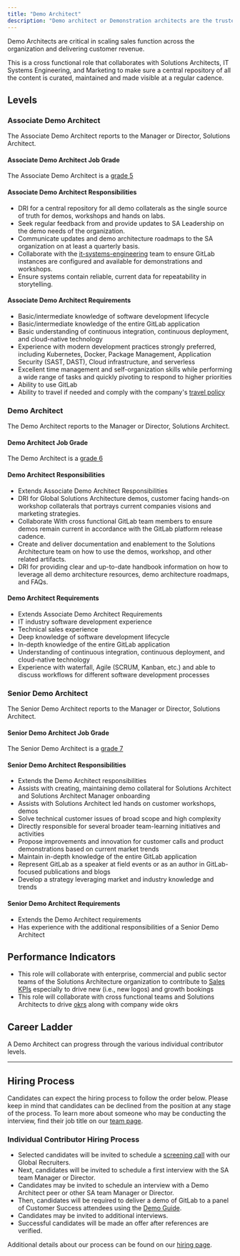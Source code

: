 ```yaml
---
title: "Demo Architect"
description: "Demo architect or Demonstration architects are the trusted advisors to Pre & Post sales teams. Demo architects own creation, maintenance and enablement of delivery of customized customer facing demos, workshops and other customer facing collateral."
---
```


Demo Architects are critical in scaling sales function across the organization and delivering customer revenue.

This is a cross functional role that collaborates with Solutions Architects, IT Systems Engineering, and Marketing to make sure a central repository of all the content is curated, maintained and made visible at a regular cadence.

## Levels

### Associate Demo Architect

The Associate Demo Architect reports to the Manager or Director, Solutions Architect.

#### Associate Demo Architect Job Grade

The Associate Demo Architect is a [grade 5](/handbook/total-rewards/compensation/compensation-calculator/#customer-success)

#### Associate Demo Architect Responsibilities

- DRI for a central repository for all demo collaterals as the single source of truth for demos, workshops and hands on labs.
- Seek regular feedback from and provide updates to SA Leadership on the demo needs of the organization.
- Communicate updates and demo architecture roadmaps to the SA organization on at least a quarterly basis.
- Collaborate with the [it-systems-engineering](/job-families/finance/it-systems-engineer/) team to ensure GitLab instances are configured and available for demonstrations and workshops.
- Ensure systems contain reliable, current data for repeatability in storytelling.

#### Associate Demo Architect Requirements

- Basic/intermediate knowledge of software development lifecycle
- Basic/intermediate knowledge of the entire GitLab application
- Basic understanding of continuous integration, continuous deployment, and cloud-native technology
- Experience with modern development practices strongly preferred, including Kubernetes, Docker, Package Management, Application Security (SAST, DAST), Cloud infrastructure, and serverless
- Excellent time management and self-organization skills while performing a wide range of tasks and quickly pivoting to respond to higher priorities
- Ability to use GitLab
- Ability to travel if needed and comply with the company's [travel policy](/handbook/finance/travel/)

### Demo Architect

The Demo Architect reports to the Manager or Director, Solutions Architect.

#### Demo Architect Job Grade

The Demo Architect is a [grade 6](/handbook/total-rewards/compensation/compensation-calculator/#customer-success)

#### Demo Architect Responsibilities

- Extends Associate Demo Architect Responsibilities
- DRI for Global Solutions Architecture demos, customer facing hands-on workshop collaterals that portrays current companies visions and marketing strategies.
- Collaborate With cross functional GitLab team members to ensure demos remain current in accordance with the GitLab platform release cadence.
- Create and deliver documentation and enablement to the Solutions Architecture team on how to use the demos, workshop, and other related artifacts.
- DRI for providing clear and up-to-date handbook information on how to leverage all demo architecture resources, demo architecture roadmaps, and FAQs.

#### Demo Architect Requirements

- Extends Associate Demo Architect Requirements
- IT industry software development experience
- Technical sales experience
- Deep knowledge of software development lifecycle
- In-depth knowledge of the entire GitLab application
- Understanding of continuous integration, continuous deployment, and cloud-native technology
- Experience with waterfall, Agile (SCRUM, Kanban, etc.) and able to discuss workflows for different software development processes

### Senior Demo Architect

The Senior Demo Architect reports to the Manager or Director, Solutions Architect.

#### Senior Demo Architect Job Grade

The Senior Demo Architect is a [grade 7](/handbook/total-rewards/compensation/compensation-calculator/#customer-success)

#### Senior Demo Architect Responsibilities

- Extends the Demo Architect responsibilities
- Assists with creating, maintaining demo collateral for Solutions Architect and Solutions Architect Manager onboarding
- Assists with Solutions Architect led hands on customer workshops, demos
- Solve technical customer issues of broad scope and high complexity
- Directly responsible for several broader team-learning initiatives and activities
- Propose improvements and innovation for customer calls and product demonstrations based on current market trends
- Maintain in-depth knowledge of the entire GitLab application
- Represent GitLab as a speaker at field events or as an author in GitLab-focused publications and blogs
- Develop a strategy leveraging market and industry knowledge and trends

#### Senior Demo Architect Requirements

- Extends the Demo Architect requirements
- Has experience with the additional responsibilities of a Senior Demo Architect

## Performance Indicators

- This role will collaborate with enterprise, commercial and public sector teams of the Solutions Architecture organization to contribute to [Sales KPIs](https://internal.gitlab.com/handbook/company/performance-indicators/sales/#kpi-summary) especially to drive new (i.e., new logos) and growth bookings
- This role will collaborate with cross functional teams and Solutions Architects to drive [okrs](https://gitlab.com/gitlab-com/customer-success/solutions-architecture-leaders/sa-initiatives/-/boards/5299552?label_name[]=FY24-Q1&label_name[]=OKR&label_name[]=Solutions%20Architecture&label_name[]=FY24-Q2) along with company wide okrs

## Career Ladder

A Demo Architect can progress through the various individual contributor levels.

---

## Hiring Process

Candidates can expect the hiring process to follow the order below. Please keep in mind that candidates can be declined from the position at any stage of the process. To learn more about someone who may be conducting the interview, find their job title on our [team page](/handbook/company/team/).

### Individual Contributor Hiring Process

- Selected candidates will be invited to schedule a [screening call](/handbook/hiring/#screening-call) with our Global Recruiters.
- Next, candidates will be invited to schedule a first interview with the SA team Manager or Director.
- Candidates may be invited to schedule an interview with a Demo Architect peer or other SA team Manager or Director.
- Then, candidates will be required to deliver a demo of GitLab to a panel of Customer Success attendees using the [Demo Guide](https://gitlab-com.gitlab.io/customer-success/solutions-architecture/sa-candidate-experience/panel_instructions/).
- Candidates may be invited to additional interviews.
- Successful candidates will be made an offer after references are verified.

Additional details about our process can be found on our [hiring page](/handbook/hiring/).
